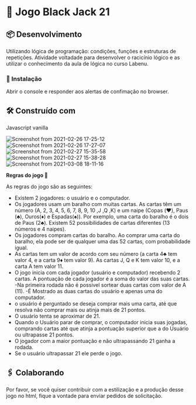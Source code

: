 # 🚀 Jogo Black Jack 21
## 📦 Desenvolvimento

Utilizando lógica de programação: condições, funções e estruturas de repetições.
Atividade voltadade para desenvolver o racicínio lógico e as utilizar o conhecimento da aula de lógica no curso Labenu.

### 🔧 Instalação

Abrir o console e responder aos alertas de confimação no browser.


## 🛠️ Construído com
Javascript vanilla

![Screenshot from 2021-02-26 17-25-12](https://user-images.githubusercontent.com/77758983/110386196-c36d9b00-803e-11eb-8c53-bcd7030f0a8a.png)
![Screenshot from 2021-02-26 17-27-07](https://user-images.githubusercontent.com/77758983/110386201-c36d9b00-803e-11eb-881b-19c591258b31.png)
![Screenshot from 2021-02-27 15-35-58](https://user-images.githubusercontent.com/77758983/110386202-c4063180-803e-11eb-82a3-5e357d08036d.png)
![Screenshot from 2021-02-27 15-38-28](https://user-images.githubusercontent.com/77758983/110386203-c4063180-803e-11eb-9098-83303b18768a.png)
![Screenshot from 2021-03-08 18-11-16](https://user-images.githubusercontent.com/77758983/110386204-c49ec800-803e-11eb-9070-80eff3388124.png)

**Regras do jogo 📖**

As regras do jogo são as seguintes:

- Existem 2 jogadores: o usuário e o computador.
- Os jogadores usam um baralho com muitas cartas. As cartas têm um número (A, 2, 3, 4, 5, 6, 7, 8, 9, 10 ,J ,Q ,K) e um naipe (Copas (♥️), Paus (♣️), Ouros(♦️) e Espadas(♠️)). Por exemplo, uma carta do baralho é o dois de Paus (2♣️). Existem 52 possibilidades de cartas diferentes (13 números e 4 naipes).
- Os jogadores compram cartas do baralho. Ao comprar uma carta do baralho, ela pode ser de qualquer uma das 52 cartas, com probabilidade igual.
- As cartas tem um valor de acordo com seu número (a carta 4♣️ tem valor 4, e a carta 9♦️ tem valor 9). As cartas J, Q e K tem valor 10, e a carta A tem valor 11.
- O jogo inicia com cada jogador (usuário e computador) recebendo 2 cartas. A pontuação de cada jogador é a soma do valor das suas cartas.
-Na primeira rodada não é possivel sortear duas cartas com valor de A (11).
-É Mostrado as duas cartas do usuário e apenas uma do computador.
- o usuário é perguntado se deseja comprar mais uma carta, até que resolva não comprar mais ou atinja mais de 21 pontos.
- O usuário tenta se aproximar de 21.
- Quando o Usuário parar de comprar, o computador inicia suas jogadas, comprando cartas até que atinja a pontuação superior que a do Usuário ou ultrapasse 21 pontos.
- O jogador com a maior pontuação e não ultrapassando 21 ganha a rodada. 
- Se o usuário ultrapassar 21 ele perde o jogo.




## 🖇️ Colaborando

Por favor, se você quiser contribuir com a estilização e a produção desse jogo no html, fique a vontade para  enviar pedidos de solicitação.
